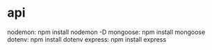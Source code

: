 # api


nodemon:
npm install nodemon -D
mongoose:
npm install mongoose
dotenv:
npm install dotenv
express:
npm install express

